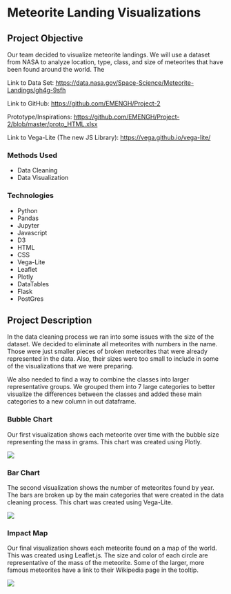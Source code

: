 # Meteorite Landing Visualizations

## Project Objective
Our team decided to visualize meteorite landings. We will use a dataset from NASA to analyze location, type, class, and size of meteorites that have been found around the world. The 

Link to Data Set: https://data.nasa.gov/Space-Science/Meteorite-Landings/gh4g-9sfh

Link to GitHub: https://github.com/EMENGH/Project-2

Prototype/Inspirations: https://github.com/EMENGH/Project-2/blob/master/proto_HTML.xlsx

Link to Vega-Lite (The new JS Library): https://vega.github.io/vega-lite/

### Methods Used
* Data Cleaning
* Data Visualization

### Technologies
* Python
* Pandas
* Jupyter
* Javascript
* D3
* HTML
* CSS
* Vega-Lite
* Leaflet
* Plotly
* DataTables
* Flask
* PostGres

## Project Description

In the data cleaning process we ran into some issues with the size of the dataset. We decided to eliminate all meteorites with numbers in the name. Those were just smaller pieces of broken meteorites that were already represented in the data. Also, their sizes were too small to include in some of the visualizations that we were preparing.

We also needed to find a way to combine the classes into larger representative groups. We grouped them into 7 large categories to better visualize the differences between the classes and added these main categories to a new column in out dataframe.

### Bubble Chart
Our first visualization shows each meteorite over time with the bubble size representing the mass in grams. This chart was created using Plotly.

![](static/images/BubbleChart1.PNG)

### Bar Chart

The second visualization shows the number of meteorites found by year. The bars are broken up by the main categories that were created in the data cleaning process. This chart was created using Vega-Lite.

![](static/images/barchart.png)

### Impact Map

Our final visualization shows each meteorite found on a map of the world. This was created using Leaflet.js. The size and color of each circle are representative of the mass of the meteorite. Some of the larger, more famous meteorites have a link to their Wikipedia page in the tooltip.

![](static/images/map.PNG)
